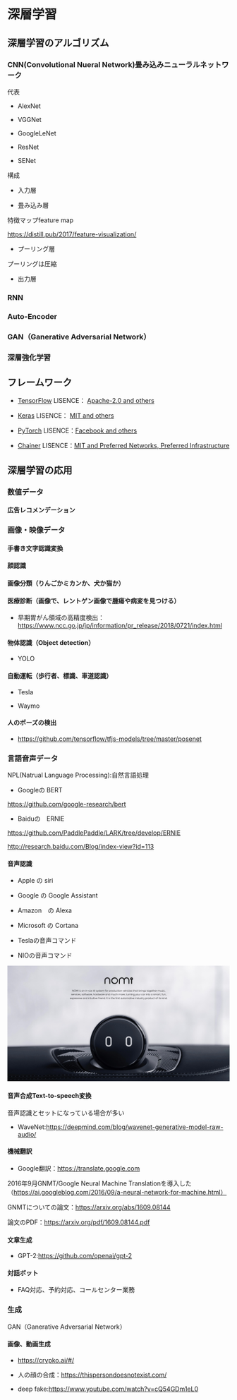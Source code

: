 # 深層学習

## 深層学習のアルゴリズム

### CNN(Convolutional Nueral Network)畳み込みニューラルネットワーク

代表

* AlexNet

* VGGNet

* GoogleLeNet

* ResNet

* SENet

構成

* 入力層

* 畳み込み層

特徴マップfeature map

https://distill.pub/2017/feature-visualization/

* プーリング層

プーリングは圧縮

* 出力層

### RNN

### Auto-Encoder

### GAN（Ganerative Adversarial Network）

### 深層強化学習

## フレームワーク

* [TensorFlow](https://github.com/tensorflow/tensorflow) LISENCE： [Apache-2.0 and others](https://github.com/tensorflow/tensorflow/blob/master/LICENSE)

* [Keras](https://github.com/keras-team/keras) LISENCE： [MIT and others](https://github.com/keras-team/keras/blob/master/LICENSE)

* [PyTorch](https://github.com/pytorch/pytorch) LISENCE：[Facebook and others](https://github.com/pytorch/pytorch/blob/master/LICENSE)

* [Chainer](https://github.com/chainer/chainer) LISENCE：[MIT and Preferred Networks, Preferred Infrastructure](https://github.com/chainer/chainer/blob/master/LICENSE)

## 深層学習の応用

### 数値データ

#### 広告レコメンデーション

### 画像・映像データ

#### 手書き文字認識変換

#### 顔認識

#### 画像分類（りんごかミカンか、犬か猫か）

#### 医療診断（画像で、レントゲン画像で腫瘍や病変を見つける）

* 早期胃がん領域の高精度検出：https://www.ncc.go.jp/jp/information/pr_release/2018/0721/index.html

#### 物体認識（Object detection）

* YOLO

#### 自動運転（歩行者、標識、車道認識）

* Tesla

* Waymo

#### 人のポーズの検出

* https://github.com/tensorflow/tfjs-models/tree/master/posenet

### 言語音声データ

NPL(Natrual Language Processing):自然言語処理

* Googleの BERT

https://github.com/google-research/bert

* Baiduの　ERNIE

https://github.com/PaddlePaddle/LARK/tree/develop/ERNIE 

http://research.baidu.com/Blog/index-view?id=113

#### 音声認識

* Apple の siri

* Google の Google Assistant

* Amazon　の Alexa

* Microsoft の Cortana

* Teslaの音声コマンド

* NIOの音声コマンド

<img src="assets/05-nomi.jpg" alt="perceptron" width="600">

#### 音声合成Text-to-speech変換

音声認識とセットになっている場合が多い

* WaveNet:https://deepmind.com/blog/wavenet-generative-model-raw-audio/ 

#### 機械翻訳

* Google翻訳：https://translate.google.com

2016年9月GNMT/Google Neural Machine Translationを導入した（https://ai.googleblog.com/2016/09/a-neural-network-for-machine.html）

GNMTについての論文：https://arxiv.org/abs/1609.08144

論文のPDF：https://arxiv.org/pdf/1609.08144.pdf

#### 文章生成

* GPT-2:https://github.com/openai/gpt-2

#### 対話ボット

* FAQ対応、予約対応、コールセンター業務

### 生成

GAN（Ganerative Adversarial Network）

#### 画像、動画生成

* https://crypko.ai/#/

* 人の顔の合成：https://thispersondoesnotexist.com/

* deep fake:https://www.youtube.com/watch?v=cQ54GDm1eL0



